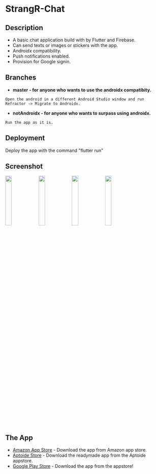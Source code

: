 # StrangR-Chat

## Description
* A basic chat application build with by Flutter and Firebase.
* Can send texts or images or stickers with the app.
* Androidx compatibility. 
* Push notifications enabled.
* Provision for Google signin.

## Branches
* **master - for anyone who wants to use the androidx compatibity.**
``` 
Open the android in a different Android Studio window and run Refractor -> Migrate to Androidx. 
```

* **notAndroidx - for anyone who wants to surpass using androidx.**
```
Run the app as it is. 
```

## Deployment
Deploy the app with the command "flutter run"

## Screenshot
<img src = "https://github.com/anapeksha/strangR-chat/blob/master/screenshot/screenshot1.png" height="20%" width="20%"> <img src = "https://github.com/anapeksha/strangR-chat/blob/master/screenshot/screenshot2.png" height="20%" width="20%"> <img src = "https://github.com/anapeksha/strangR-chat/blob/master/screenshot/screenshot3.png" height="20%" width="20%"> <img src = "https://github.com/anapeksha/strangR-chat/blob/master/screenshot/screenshot4.png" height="20%" width="20%">


## The App
* [Amazon App Store](https://www.amazon.com/dp/B07VBGRKFT/ref=apps_sf_sta?fbclid=IwAR0mId7zHk9Kv3o-i9ZpoPmygw2V4VM0a6-Dw1F1soTeJmi4ubNqnPlld4E) - Download the app from Amazon app store.
* [Aptoide Store](https://com-dfa-flutterchatdemo.en.aptoide.com/) - Download the readymade app from the Aptoide appstore.
* [Google Play Store](https://play.google.com/store/apps/details?id=com.anapeksha.strangr) - Download the app from the appstore!

